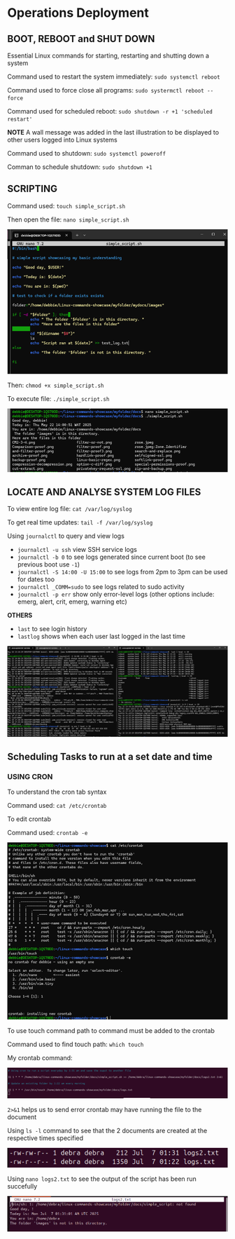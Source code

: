 # Operations Deployment 

## BOOT, REBOOT and SHUT DOWN

Essential Linux commands for starting, restarting and shutting down a system

Command used to restart the system immediately: `sudo systemctl reboot` 

Command used to force close all programs: `sudo systermctl reboot --force`

Command used for scheduled reboot: `sudo shutdown -r +1 'scheduled restart'`

**NOTE** A wall message was added in the last illustration to be displayed to other users logged into Linux systems

Command used to shutdown: `sudo systemctl poweroff` 

Comman to schedule shutdown: `sudo shutdown +1` 

## SCRIPTING 

Command used: `touch simple_script.sh`

Then open the file: `nano simple_script.sh`

![Click here to view the script command screenshot](operation-images/script-command.png)

Then: `chmod +x simple_script.sh`

To execute file: `./simple_script.sh`

![Click here to view the script result screenshot](operation-images/script-result.png)

## LOCATE AND ANALYSE SYSTEM LOG FILES

To view entire log file: `cat /var/log/syslog`

To get real time updates: `tail -f /var/log/syslog`

Using `journalctl` to query and view logs

 
- `journalctl -u ssh`  view SSH service logs
- `journalctl -b 0` to see logs generated since current boot (to see previous boot use `-1`)
- `journalctl -S 14:00 -U 15:00` to see logs from 2pm to 3pm can be used for dates too
- `journalctl _COMM=sudo` to see logs related to sudo activity
- `journalctl -p err` show only error-level logs (other options include: emerg, alert, crit, emerg, warning etc)


**OTHERS**
- `last` to see login history
- `lastlog` shows when each user last logged in the last time

![Click here to view the log analysis screenshot](operation-images/using-journalctl.png)

## Scheduling Tasks to run at a set date and time 

### USING CRON

To understand the cron tab syntax 

Command used: `cat /etc/crontab`

To edit crontab

Command used: `crontab -e`

![Click here to view the log analysis screenshot](operation-images/crontab.png)

To use touch command path to command must be added to the crontab

Command used to find touch path: `which touch` 

My crontab command:

![Click here to view the log analysis screenshot](operation-images/crontab-command.png)

`2>&1` helps us to send error crontab may have running the file to the document 

Using `ls -l` command to see that the 2 documents are created at the respective times specified

![Evidence 1](operation-images/crontabevi1.png)

Using `nano logs2.txt` to see the output of the script has been run succefully

![Evidence 2](operation-images/crontabevi2.png)



